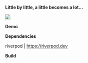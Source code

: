 **Little by little, a little becomes a lot...**

[![](https://img.shields.io/badge/Donate-PayPal-green.svg)](https://www.paypal.com/donate?hosted_button_id=2U3RX3AMSYU9S)

**Demo**

**Dependencies**

riverpod | https://riverpod.dev

**Build**
